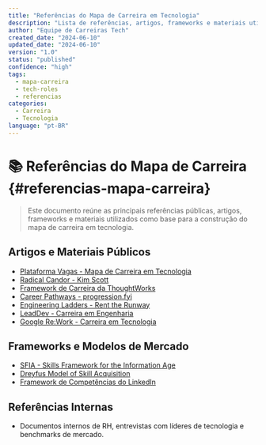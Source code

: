 ```yaml
---
title: "Referências do Mapa de Carreira em Tecnologia"
description: "Lista de referências, artigos, frameworks e materiais utilizados na construção do mapa de carreira."
author: "Equipe de Carreiras Tech"
created_date: "2024-06-10"
updated_date: "2024-06-10"
version: "1.0"
status: "published"
confidence: "high"
tags:
  - mapa-carreira
  - tech-roles
  - referencias
categories:
  - Carreira
  - Tecnologia
language: "pt-BR"
---
```


# 📚 Referências do Mapa de Carreira {#referencias-mapa-carreira}

<!-- summary:start -->
> Este documento reúne as principais referências públicas, artigos, frameworks e materiais utilizados como base para a construção do mapa de carreira em tecnologia.
<!-- summary:end -->

## Artigos e Materiais Públicos
- [Plataforma Vagas - Mapa de Carreira em Tecnologia](https://www.vagas.com.br/profissoes/tecnologia)
- [Radical Candor - Kim Scott](https://www.radicalcandor.com/)
- [Framework de Carreira da ThoughtWorks](https://thoughtworks.github.io/career-framework/)
- [Career Pathways - progression.fyi](https://progression.fyi/)
- [Engineering Ladders - Rent the Runway](https://eladgil.com/engineering-ladders)
- [LeadDev - Carreira em Engenharia](https://leaddev.com/)
- [Google Re:Work - Carreira em Tecnologia](https://rework.withgoogle.com/subjects/technology/)

## Frameworks e Modelos de Mercado
- [SFIA - Skills Framework for the Information Age](https://sfia-online.org/)
- [Dreyfus Model of Skill Acquisition](https://en.wikipedia.org/wiki/Dreyfus_model_of_skill_acquisition)
- [Framework de Competências do LinkedIn](https://business.linkedin.com/talent-solutions/resources/talent-engagement/competency-framework)

## Referências Internas
- Documentos internos de RH, entrevistas com líderes de tecnologia e benchmarks de mercado. 